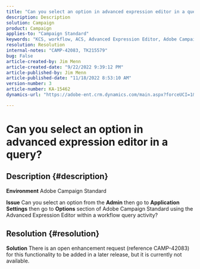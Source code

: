 ```yaml
---
title: "Can you select an option in advanced expression editor in a query?"
description: Description
solution: Campaign
product: Campaign
applies-to: "Campaign Standard"
keywords: "KCS, workflow, ACS, Advanced Expression Editor, Adobe Campaign Standard, select option, query, workaround"
resolution: Resolution
internal-notes: "CAMP-42083, TK215579"
bug: False
article-created-by: Jim Menn
article-created-date: "9/22/2022 9:39:12 PM"
article-published-by: Jim Menn
article-published-date: "11/18/2022 8:53:10 AM"
version-number: 3
article-number: KA-15462
dynamics-url: "https://adobe-ent.crm.dynamics.com/main.aspx?forceUCI=1&pagetype=entityrecord&etn=knowledgearticle&id=3f6ed8fb-be3a-ed11-9db1-0022480866ad"

---
```

# Can you select an option in advanced expression editor in a query?

## Description {#description}


<b>Environment</b>
 Adobe Campaign Standard

<b>Issue</b>
 Can you select an option from the <b>Admin</b> then go to <b>Application Settings</b> then go to <b>Options</b> section of Adobe Campaign Standard using the Advanced Expression Editor within a workflow query activity?


## Resolution {#resolution}


<b>Solution</b>
There is an open enhancement request (reference CAMP-42083) for this functionality to be added in a later release, but it is currently not available.

